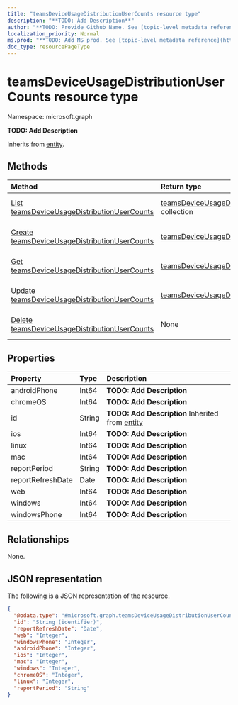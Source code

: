 ```yaml
---
title: "teamsDeviceUsageDistributionUserCounts resource type"
description: "**TODO: Add Description**"
author: "**TODO: Provide Github Name. See [topic-level metadata reference](https://msgo.azurewebsites.net/add/document/guidelines/metadata.html#topic-level-metadata)**"
localization_priority: Normal
ms.prod: "**TODO: Add MS prod. See [topic-level metadata reference](https://msgo.azurewebsites.net/add/document/guidelines/metadata.html#topic-level-metadata)**"
doc_type: resourcePageType
---
```


# teamsDeviceUsageDistributionUserCounts resource type

Namespace: microsoft.graph

**TODO: Add Description**


Inherits from [entity](../resources/entity.md).

## Methods
|Method|Return type|Description|
|:---|:---|:---|
|[List teamsDeviceUsageDistributionUserCounts](../api/teamsdeviceusagedistributionusercounts-list.md)|[teamsDeviceUsageDistributionUserCounts](../resources/teamsdeviceusagedistributionusercounts.md) collection|Get a list of the [teamsDeviceUsageDistributionUserCounts](../resources/teamsdeviceusagedistributionusercounts.md) objects and their properties.|
|[Create teamsDeviceUsageDistributionUserCounts](../api/teamsdeviceusagedistributionusercounts-create.md)|[teamsDeviceUsageDistributionUserCounts](../resources/teamsdeviceusagedistributionusercounts.md)|Create a new [teamsDeviceUsageDistributionUserCounts](../resources/teamsdeviceusagedistributionusercounts.md) object.|
|[Get teamsDeviceUsageDistributionUserCounts](../api/teamsdeviceusagedistributionusercounts-get.md)|[teamsDeviceUsageDistributionUserCounts](../resources/teamsdeviceusagedistributionusercounts.md)|Read the properties and relationships of a [teamsDeviceUsageDistributionUserCounts](../resources/teamsdeviceusagedistributionusercounts.md) object.|
|[Update teamsDeviceUsageDistributionUserCounts](../api/teamsdeviceusagedistributionusercounts-update.md)|[teamsDeviceUsageDistributionUserCounts](../resources/teamsdeviceusagedistributionusercounts.md)|Update the properties of a [teamsDeviceUsageDistributionUserCounts](../resources/teamsdeviceusagedistributionusercounts.md) object.|
|[Delete teamsDeviceUsageDistributionUserCounts](../api/teamsdeviceusagedistributionusercounts-delete.md)|None|Deletes a [teamsDeviceUsageDistributionUserCounts](../resources/teamsdeviceusagedistributionusercounts.md) object.|

## Properties
|Property|Type|Description|
|:---|:---|:---|
|androidPhone|Int64|**TODO: Add Description**|
|chromeOS|Int64|**TODO: Add Description**|
|id|String|**TODO: Add Description** Inherited from [entity](../resources/entity.md)|
|ios|Int64|**TODO: Add Description**|
|linux|Int64|**TODO: Add Description**|
|mac|Int64|**TODO: Add Description**|
|reportPeriod|String|**TODO: Add Description**|
|reportRefreshDate|Date|**TODO: Add Description**|
|web|Int64|**TODO: Add Description**|
|windows|Int64|**TODO: Add Description**|
|windowsPhone|Int64|**TODO: Add Description**|

## Relationships
None.

## JSON representation
The following is a JSON representation of the resource.
<!-- {
  "blockType": "resource",
  "keyProperty": "id",
  "@odata.type": "microsoft.graph.teamsDeviceUsageDistributionUserCounts",
  "baseType": "microsoft.graph.entity",
  "openType": false
}
-->
``` json
{
  "@odata.type": "#microsoft.graph.teamsDeviceUsageDistributionUserCounts",
  "id": "String (identifier)",
  "reportRefreshDate": "Date",
  "web": "Integer",
  "windowsPhone": "Integer",
  "androidPhone": "Integer",
  "ios": "Integer",
  "mac": "Integer",
  "windows": "Integer",
  "chromeOS": "Integer",
  "linux": "Integer",
  "reportPeriod": "String"
}
```

